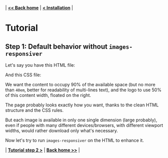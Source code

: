 | **[<< Back home](/images-responsiver/#documentation)** | **[< Installation](/images-responsiver/installation.html)** |

# Tutorial

## Step 1: Default behavior without `images-responsiver`

Let's say you have this HTML file:

<script src="https://gist-it.appspot.com/github/nhoizey/images-responsiver/raw/master/examples/01_default/page.html"></script>

And this CSS file:

<script src="https://gist-it.appspot.com/github/nhoizey/images-responsiver/raw/master/examples/01_default/styles.css"></script>

We want the content to occupy 90% of the available space (but no more than `40em`, better for readability of multi-lines text), and the logo to use 50% of this content width, floated on the right.

The page probably looks exactly how you want, thanks to the clean HTML structure and the CSS rules.

But each image is available in only one single dimension (large probably), even if people with many different devices/browsers, with different viewport widths, would rather download only what's necessary.

Now let's try to run `images-responsiver` on the HTML to enhance it.

| **[Tutorial step 2 >](/images-responsiver/tutorial-02-images-responsiver-default.html)** | **[Back home >>](/images-responsiver/#documentation)** |
